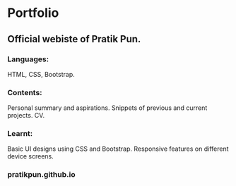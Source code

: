# Portfolio

## Official webiste of Pratik Pun.

### Languages:

HTML, CSS, Bootstrap.

### Contents:

Personal summary and aspirations.
Snippets of previous and current projects.
CV.

### Learnt:

Basic UI designs using CSS and Bootstrap.
Responsive features on different device screens.

### pratikpun.github.io
